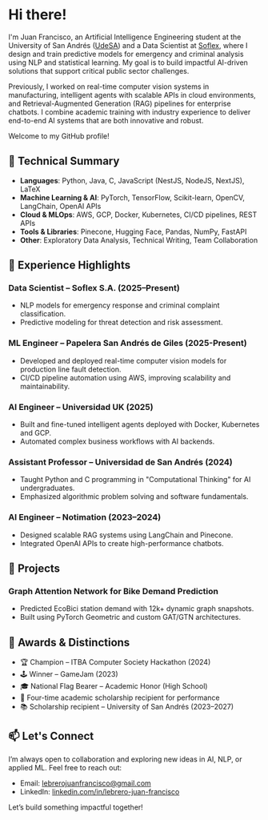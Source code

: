 # Hi there!
I'm Juan Francisco, an Artificial Intelligence Engineering student at the University of San Andrés ([UdeSA](https://udesa.edu.ar)) and a Data Scientist at [Soflex](https://soflex.com.ar/), where I design and train predictive models for emergency and criminal analysis using NLP and statistical learning. My goal is to build impactful AI-driven solutions that support critical public sector challenges.

Previously, I worked on real-time computer vision systems in manufacturing, intelligent agents with scalable APIs in cloud environments, and Retrieval-Augmented Generation (RAG) pipelines for enterprise chatbots. I combine academic training with industry experience to deliver end-to-end AI systems that are both innovative and robust.

Welcome to my GitHub profile!

## 🧠 Technical Summary

- **Languages**: Python, Java, C, JavaScript (NestJS, NodeJS, NextJS), LaTeX
- **Machine Learning & AI**: PyTorch, TensorFlow, Scikit-learn, OpenCV, LangChain, OpenAI APIs
- **Cloud & MLOps**: AWS, GCP, Docker, Kubernetes, CI/CD pipelines, REST APIs
- **Tools & Libraries**: Pinecone, Hugging Face, Pandas, NumPy, FastAPI
- **Other**: Exploratory Data Analysis, Technical Writing, Team Collaboration

## 🧪 Experience Highlights

### **Data Scientist – Soflex S.A.** (2025–Present)
- NLP models for emergency response and criminal complaint classification.
- Predictive modeling for threat detection and risk assessment.

### **ML Engineer – Papelera San Andrés de Giles** (2025-Present)
- Developed and deployed real-time computer vision models for production line fault detection.
- CI/CD pipeline automation using AWS, improving scalability and maintainability.

### **AI Engineer – Universidad UK** (2025)
- Built and fine-tuned intelligent agents deployed with Docker, Kubernetes and GCP.
- Automated complex business workflows with AI backends.

### **Assistant Professor – Universidad de San Andrés** (2024)
- Taught Python and C programming in "Computational Thinking" for AI undergraduates.
- Emphasized algorithmic problem solving and software fundamentals.

### **AI Engineer – Notimation** (2023–2024)
- Designed scalable RAG systems using LangChain and Pinecone.
- Integrated OpenAI APIs to create high-performance chatbots.

## 🚀 Projects

### **Graph Attention Network for Bike Demand Prediction**
- Predicted EcoBici station demand with 12k+ dynamic graph snapshots.
- Built using PyTorch Geometric and custom GAT/GTN architectures.


## 🏅 Awards & Distinctions

- 🏆 Champion – ITBA Computer Society Hackathon (2024)
- 🕹️ Winner – GameJam (2023)
- 🎓 National Flag Bearer – Academic Honor (High School)
- 🏅 Four-time academic scholarship recipient for performance
- 📚 Scholarship recipient – University of San Andrés (2023–2027)

## 📫 Let's Connect

I’m always open to collaboration and exploring new ideas in AI, NLP, or applied ML. Feel free to reach out:

- Email: lebrerojuanfrancisco@gmail.com  
- LinkedIn: [linkedin.com/in/lebrero-juan-francisco](https://www.linkedin.com/in/lebrero-juan-francisco/)

Let’s build something impactful together!
